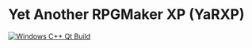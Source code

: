 # Yet Another RPGMaker XP (YaRXP)

[![Windows C++ Qt Build](https://github.com/jowin202/YaRXP/actions/workflows/windows-build.yml/badge.svg)](https://github.com/jowin202/YaRXP/actions/workflows/windows-build.yml)
